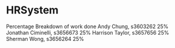 # HRSystem
Percentage Breakdown of work done
Andy Chung, s3603262 25%
Jonathan Ciminelli, s3656673 25%
Harrison Taylor, s3657656 25%
Sherman Wong, s3656264 25%
